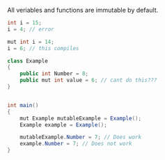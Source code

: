 
All veriables and functions are immutable by default.

```cs
int i = 15;
i = 4; // error

mut int i = 14;
i = 6; // this compiles
```

```cs
class Example
{
    public int Number = 8;
    public mut int value = 6; // cant do this???
}


int main()
{
    mut Example mutableExample = Example();
    Example example = Example();

    mutableExample.Number = 7; // Does work
    example.Number = 7; // Does not work
}
```
